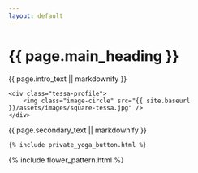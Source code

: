 ```yaml
---
layout: default
---
```


<div class="about-columns">
	<div class="about-tessa">
		<h1>{{ page.main_heading }}</h1>
		{{ page.intro_text || markdownify }}
	</div>

	<div class="tessa-profile">
		<img class="image-circle" src="{{ site.baseurl }}/assets/images/square-tessa.jpg" />
	</div>
</div>

<div class="details-container">
	<div class="tessa-details">{{ page.secondary_text || markdownify }} </div>

	{% include private_yoga_button.html %}
	
</div>

{% include flower_pattern.html %}
